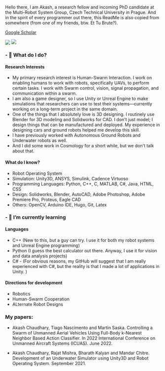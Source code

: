 
Hello there, I am Akash, a research fellow and incoming PhD candidate at the Multi-Robot System Group, Czech Technical University in Prague. And in the spirit of every programmer out there, this ReadMe is also copied from somewhere (from one of my friends, btw. Et Tu Brute?). 

[Google Scholar](https://scholar.google.com/citations?user=QuhL8pMAAAAJ&hl=en)


<p>
<img align="center" src="https://github-readme-stats.vercel.app/api?username=akash1306&show_icons=true&hide_title=true&count_private=true&disable_animations=false&theme=github_dark&line_height=33&hide_rank=true"/>
<img align="top" src="https://github-readme-stats.vercel.app/api/top-langs/?username=akash1306&layout=compact&langs_count=10&theme=github_dark"/>
</p>

### - 🤖 What do I do? 
#### Research Interests
 - My primary research interest is Human-Swarm Interaction. I work on enabling humans to work with robots, specifically UAVs, to perform certain tasks. I work with Swarm control, vision, signal propagation, and communication within a swarm. 
 - I am also a game designer, so I use Unity or Unreal Engine to make simulations that researchers can use to test their systems—currently working on a long-term project in the same domain. 
 - One of the things that I absolutely love is 3D designing. I routinely use Blender for 3D modeling and Solidworks for CAD. I don't just model; I design things that can be manufactured and deployed. My experience in designing cars and ground robots helped me develop this skill. 
 - I have previously worked with Autonomous Ground Robots and Underwater robots as well. 
 - And I did some work in Cosmology for a short while, but we don't talk about that. 
 
 #### What do I know? 
 - Robot Operating System
- Simulation: Unity3D, ANSYS, Simulink, Cadence Virtuoso
- Programming Languages: Python, C++, C, MATLAB, C#, Java, HTML, CSS
- Design: Solidworks, Blender, AutoCAD, Adobe Photoshop, Adobe Premiere Pro, Proteus, Eagle CAD
- Others: OpenCV, Arduino IDE, Hugo, Git, Latex


### - 🌱 I’m currently learning
#### Languages
- C++     (New to this, but a guy can try. I use it for both my robot systems and Unreal Engine programming)
- Python  (I guess the best calculator out there. Anyway, I use it for vision and data analysis projects)
- C# - (For obvious reasons, my GitHub will suggest that I am really experienced with C#, but the reality is that I made a lot of applications in Unity. )

#### Directions for development
- Robotics
- Human-Swarm Cooperation
- ALternate Robot Designs


### My papers: 
 - Akash Chaudhary, Tiago Nascimento and Martin Saska. Controlling a Swarm of Unmanned Aerial Vehicles Using Full-Body k-Nearest Neighbor Based Action Classifier. In 2022 International Conference on Unmanned Aircraft Systems (ICUAS). June 2022.

 - Akash Chaudhary, Rajat Mishra, Bharath Kalyan and Mandar Chitre. Development of an Underwater Simulator using Unity3D and Robot Operating System. September 2021.

